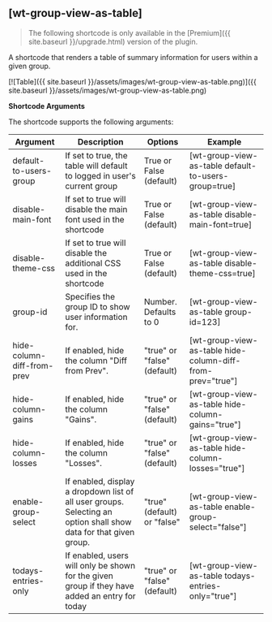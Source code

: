 ## [wt-group-view-as-table]

> The following shortcode is only available in the [Premium]({{ site.baseurl }}/upgrade.html) version of the plugin.

A shortcode that renders a table of summary information for users within a given group.

[![Table]({{ site.baseurl }}/assets/images/wt-group-view-as-table.png)]({{ site.baseurl }}/assets/images/wt-group-view-as-table.png)

**Shortcode Arguments**
 
The shortcode supports the following arguments:
 
| Argument | Description | Options | Example |
|--|--|--|--|
|default-to-users-group|If set to true, the table will default to logged in user's current group|True or False (default)|[wt-group-view-as-table default-to-users-group=true]
|disable-main-font|If set to true will disable the main font used in the shortcode|True or False (default)|[wt-group-view-as-table disable-main-font=true]
|disable-theme-css|If set to true will disable the additional CSS used in the shortcode|True or False (default)|[wt-group-view-as-table disable-theme-css=true]
|group-id	|Specifies the group ID to show user information for.	|Number. Defaults to 0|	[wt-group-view-as-table group-id=123]
|hide-column-diff-from-prev|If enabled, hide the column "Diff from Prev".|"true" or "false" (default)|	[wt-group-view-as-table hide-column-diff-from-prev="true"]
|hide-column-gains|If enabled, hide the column "Gains".|"true" or "false" (default)|	[wt-group-view-as-table hide-column-gains="true"]
|hide-column-losses|If enabled, hide the column "Losses".|"true" or "false" (default)|	[wt-group-view-as-table hide-column-losses="true"]
|enable-group-select	|If enabled, display a dropdown list of all user groups. Selecting an option shall show data for that given group.|"true" (default) or "false"|	[wt-group-view-as-table enable-group-select="false"]
|todays-entries-only|If enabled, users will only be shown for the given group if they have added an entry for today|"true" or "false" (default)|[wt-group-view-as-table todays-entries-only="true"]